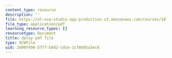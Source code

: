 ```yaml
---
content_type: resource
description: ''
file: https://ol-ocw-studio-app-production.s3.amazonaws.com/courses/18-03sc-differential-equations-fall-2011/2d00f49657ffb0d2cdce1cf8605a3ec6_kRR9EVzr4lc.pdf
file_type: application/pdf
learning_resource_types: []
resourcetype: Document
title: 3play pdf file
type: OCWFile
uid: 2d00f496-57ff-b0d2-cdce-1cf8605a3ec6
---
```

